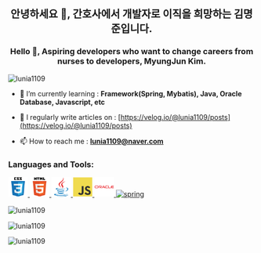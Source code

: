 <h2 align="center">안녕하세요 👋, 간호사에서 개발자로 이직을 희망하는 김명준입니다.</h2>
<h3 align="center">Hello 👋, Aspiring developers who want to change careers from nurses to developers, MyungJun Kim.</h3>

<p align="left"> <img src="https://komarev.com/ghpvc/?username=lunia1109&label=Profile%20views&color=0e75b6&style=flat" alt="lunia1109" /> </p>

- 🌱 I’m currently learning : **Framework(Spring, Mybatis), Java, Oracle Database, Javascript, etc**

- 📝 I regularly write articles on : [https://velog.io/@lunia1109/posts](https://velog.io/@lunia1109/posts)

- 📫 How to reach me : **lunia1109@naver.com**

<h3 align="left">Languages and Tools:</h3>
<p align="left"> <a href="https://www.w3schools.com/css/" target="_blank" rel="noreferrer"> <img src="https://raw.githubusercontent.com/devicons/devicon/master/icons/css3/css3-original-wordmark.svg" alt="css3" width="40" height="40"/> </a> <a href="https://www.w3.org/html/" target="_blank" rel="noreferrer"> <img src="https://raw.githubusercontent.com/devicons/devicon/master/icons/html5/html5-original-wordmark.svg" alt="html5" width="40" height="40"/> </a> <a href="https://www.java.com" target="_blank" rel="noreferrer"> <img src="https://raw.githubusercontent.com/devicons/devicon/master/icons/java/java-original.svg" alt="java" width="40" height="40"/> </a> <a href="https://developer.mozilla.org/en-US/docs/Web/JavaScript" target="_blank" rel="noreferrer"> <img src="https://raw.githubusercontent.com/devicons/devicon/master/icons/javascript/javascript-original.svg" alt="javascript" width="40" height="40"/> </a> <a href="https://www.oracle.com/" target="_blank" rel="noreferrer"> <img src="https://raw.githubusercontent.com/devicons/devicon/master/icons/oracle/oracle-original.svg" alt="oracle" width="40" height="40"/> </a> <a href="https://spring.io/" target="_blank" rel="noreferrer"> <img src="https://www.vectorlogo.zone/logos/springio/springio-icon.svg" alt="spring" width="40" height="40"/> </a> </p>


<p><img align="center" src="https://github-readme-stats.vercel.app/api?username=lunia1109&show_icons=true&locale=en" alt="lunia1109" /></p>
<p><img align="center" src="https://github-readme-streak-stats.herokuapp.com/?user=lunia1109&" alt="lunia1109" /></p>
<p><img align="left" src="https://github-readme-stats.vercel.app/api/top-langs?username=lunia1109&show_icons=true&locale=en&layout=compact" alt="lunia1109" /></p>
